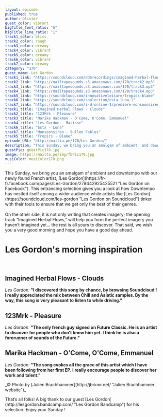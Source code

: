 ```yaml
---
layout: episode
published: true
author: Olivier
guest_color: vibrant
bigTitle_font_ratio: "6"
bigTitle_line_ratio: "1"
track1_color: bliss
track2_color: rough
track3_color: dreamy
track4_color: vibrant
track5_color: dreamy
track6_color: vibrant
track7_color: dreamy
category: "170"
guest_name: Les Gordon
track1_link: "https://soundcloud.com/ddmrecordings/imagined-herbal-flows-01-clouds-ddm-recordings"
track2_link: "https://mailtapesounds.s3.amazonaws.com/170/track2.mp3"
track3_link: "https://mailtapesounds.s3.amazonaws.com/170/track3.mp3"
track4_link: "https://mailtapesounds.s3.amazonaws.com/170/track4.mp3"
track5_link: "https://soundcloud.com/innovativeleisure/tropics-blame"
track6_link: "https://soundcloud.com/soulection/esta-luna-1"
track7_link: "https://soundcloud.com/i-d-online-1/premiere-monsoonsiren-sullen-fables-prod-galimatias"
track1_title: "Imagined Herbal Flows - Clouds"
track2_title: "123Mrk - Pleasure"
track3_title: "Marika Hackman - O'Come, O'Come, Emmanuel"
track4_title: "Les Gordon - Matisse"
track6_title: "Esta - Luna"
track7_title: "Monsoonsiren - Sullen Fables"
track5_title: "Tropics - Blame"
episode_URL: "http://mailta.pe/170/Les-Gordon/"
description: "This Sunday, we bring you an amalgam of ambient  and downtempo with our newly found French artist, Les Gordon. "
guestPic: guestPic170.jpg
image: https://mailta.pe/img/fbPic170.jpg
musiColor: musiColor170.png
---
```


<p id="introduction">This Sunday, we bring you an amalgam of ambient  and downtempo with our newly found French artist, [Les Gordon](https://fr-fr.facebook.com/pages/Les-Gordon/279442925425521 "Les Gordon on Facebook").
This entrancing selection gives you a look at how Downtempo has nestled itself among a wider audience while artists like [Les Gordon](https://soundcloud.com/les-gordon "Les Gordon on Soundcloud") tinker with their tools to ensure that we get only the best of their genres. 
<br><br>
On the other side, it is not only writing that  creates imagery; the opening track “Imagined Herbal Flows,” will help you form the perfect imagery you haven’t imagined yet… the rest is all yours to discover. That said, we wish you a very good morning and hope you have a good day ahead. </p>

# Les Gordon's morning inspiration
<br>

## Imagined Herbal Flows - Clouds
_Les Gordon:_ **"**I discovered this song by chance, by browsing Soundcloud ! I really appreciated the mix between Chill and Asiatic samples. By the way, this song is very pleasant to listen to while driving.**"**
 
## 123Mrk - Pleasure
_Les Gordon:_ **"**The only french guy signed on Future Classic. He is an artist to discover for people who don’t know him yet. I think he is also a forerunner of sounds of the Future.**"**
 
## Marika Hackman - O'Come, O'Come, Emmanuel
_Les Gordon:_ **"**The song evokes all the grace of this artist which I have been following from her first EP. I really encourage people to discover her work and talent.**"** 

<p>
_© Photo by [Julien Brachhammer](http://jbrkmr.net/ "Julien Brachhammer website")_
</p>

<p id="outroduction">
That’s all folks! A big thank to our guest [Les Gordon](http://lesgordon.bandcamp.com/ "Les Gordon Bandcamp") for his selection. Enjoy your Sunday !
</p>